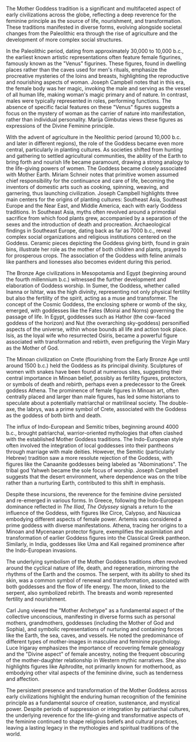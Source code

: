 The Mother Goddess tradition is a significant and multifaceted aspect of early civilizations across the globe, reflecting a deep reverence for the feminine principle as the source of life, nourishment, and transformation. These traditions manifested in diverse forms, evolving alongside societal changes from the Paleolithic era through the rise of agriculture and the development of more complex social structures.

In the Paleolithic period, dating from approximately 30,000 to 10,000 b.c., the earliest known artistic representations often feature female figurines, famously known as the "Venus" figurines. These figures, found in dwelling places rather than the caves used for men's rituals, emphasize the procreative mysteries of the loins and breasts, highlighting the reproductive and nourishing aspects of woman. Joseph Campbell notes that in this era, the female body was her magic, invoking the male and serving as the vessel of all human life, making woman's magic primary and of nature. In contrast, males were typically represented in roles, performing functions. The absence of specific facial features on these "Venus" figures suggests a focus on the mystery of woman as the carrier of nature into manifestation, rather than individual personality. Marija Gimbutas views these figures as expressions of the Divine Feminine principle.

With the advent of agriculture in the Neolithic period (around 10,000 b.c. and later in different regions), the role of the Goddess became even more central, particularly in planting cultures. As societies shifted from hunting and gathering to settled agricultural communities, the ability of the Earth to bring forth and nourish life became paramount, drawing a strong analogy to the life-giving powers of women. The Goddess became closely associated with Mother Earth. Miriam Schneir notes that primitive women assumed chief responsibility for the continuance and care of life, becoming the inventors of domestic arts such as cooking, spinning, weaving, and garnering, thus launching civilization. Joseph Campbell highlights three main centers for the origins of planting cultures: Southeast Asia, Southeast Europe and the Near East, and Middle America, each with early Goddess traditions. In Southeast Asia, myths often revolved around a primordial sacrifice from which food plants grew, accompanied by a separation of the sexes and the introduction of death and procreation. Archaeological findings in Southeast Europe, dating back as far as 7000 b.c., reveal complex social organizations and religious institutions centered on the Goddess. Ceramic pieces depicting the Goddess giving birth, found in grain bins, illustrate her role as the mother of both children and plants, prayed to for prosperous crops. The association of the Goddess with feline animals like panthers and lionesses also becomes evident during this period.

The Bronze Age civilizations in Mesopotamia and Egypt (beginning around the fourth millennium b.c.) witnessed the further development and elaboration of Goddess worship. In Sumer, the Goddess, whether called Inanna or Ishtar, was the high divinity, representing not only physical fertility but also the fertility of the spirit, acting as a muse and transformer. The concept of the Cosmic Goddess, the enclosing sphere or womb of the sky, emerged, with goddesses like the Fates (Moirai and Norns) governing the passage of life. In Egypt, goddesses such as Hathor (the cow-faced goddess of the horizon) and Nut (the overarching sky-goddess) personified aspects of the universe, within whose bounds all life and action took place. Isis, as the loyal wife who resurrected Osiris, became a powerful figure associated with transformation and rebirth, even prefiguring the Virgin Mary as the Mother of God.

The Minoan civilization on Crete (flourishing from the Early Bronze Age until around 1500 b.c.) held the Goddess as its principal divinity. Sculptures of women with snakes have been found at numerous sites, suggesting their central importance in Minoan belief, possibly as fertility figures, protectors, or symbols of death and rebirth, perhaps even a predecessor to the Greek goddess Athena. The prominence of female figures in Minoan art, often centrally placed and larger than male figures, has led some historians to speculate about a potentially matriarchal or matrilineal society. The double-axe, the labrys, was a prime symbol of Crete, associated with the Goddess as the goddess of both birth and death.

The influx of Indo-European and Semitic tribes, beginning around 4000 b.c., brought patriarchal, warrior-oriented mythologies that often clashed with the established Mother Goddess traditions. The Indo-European style often involved the integration of local goddesses into their pantheons through marriage with male deities. However, the Semitic (particularly Hebrew) tradition saw a more resolute rejection of the Goddess, with figures like the Canaanite goddesses being labeled as "Abominations". The tribal god Yahweh became the sole focus of worship. Joseph Campbell suggests that the desert environment, where dependence was on the tribe rather than a nurturing Earth, contributed to this shift in emphasis.

Despite these incursions, the reverence for the feminine divine persisted and re-emerged in various forms. In Greece, following the Indo-European dominance reflected in _The Iliad_, _The Odyssey_ signals a return to the influence of the Goddess, with figures like Circe, Calypso, and Nausicaa embodying different aspects of female power. Artemis was considered a prime goddess with diverse manifestations. Athena, tracing her origins to a Minoan and Mycenaean protector figure, exemplifies the assimilation and transformation of earlier Goddess figures into the Classical Greek pantheon. Similarly, in India, goddesses like Uma and Kali regained prominence after the Indo-European invasions.

The underlying symbolism of the Mother Goddess traditions often revolved around the cyclical nature of life, death, and regeneration, mirroring the rhythms of the Earth and the cosmos. The serpent, with its ability to shed its skin, was a common symbol of renewal and transformation, associated with both goddesses and the flow of life energy. The moon, linked to the serpent, also symbolized rebirth. The breasts and womb represented fertility and nourishment.

Carl Jung viewed the "Mother Archetype" as a fundamental aspect of the collective unconscious, manifesting in diverse forms such as personal mothers, grandmothers, goddesses (including the Mother of God and Sophia), and symbolic representations of nurturing and containing forces like the Earth, the sea, caves, and vessels. He noted the predominance of different types of mother-images in masculine and feminine psychology. Luce Irigaray emphasizes the importance of recovering female genealogy and the "Divine aspect" of female ancestry, noting the frequent obscuring of the mother-daughter relationship in Western mythic narratives. She also highlights figures like Aphrodite, not primarily known for motherhood, as embodying other vital aspects of the feminine divine, such as tenderness and affection.

The persistent presence and transformation of the Mother Goddess across early civilizations highlight the enduring human recognition of the feminine principle as a fundamental source of creation, sustenance, and mystical power. Despite periods of suppression or integration by patriarchal cultures, the underlying reverence for the life-giving and transformative aspects of the feminine continued to shape religious beliefs and cultural practices, leaving a lasting legacy in the mythologies and spiritual traditions of the world.